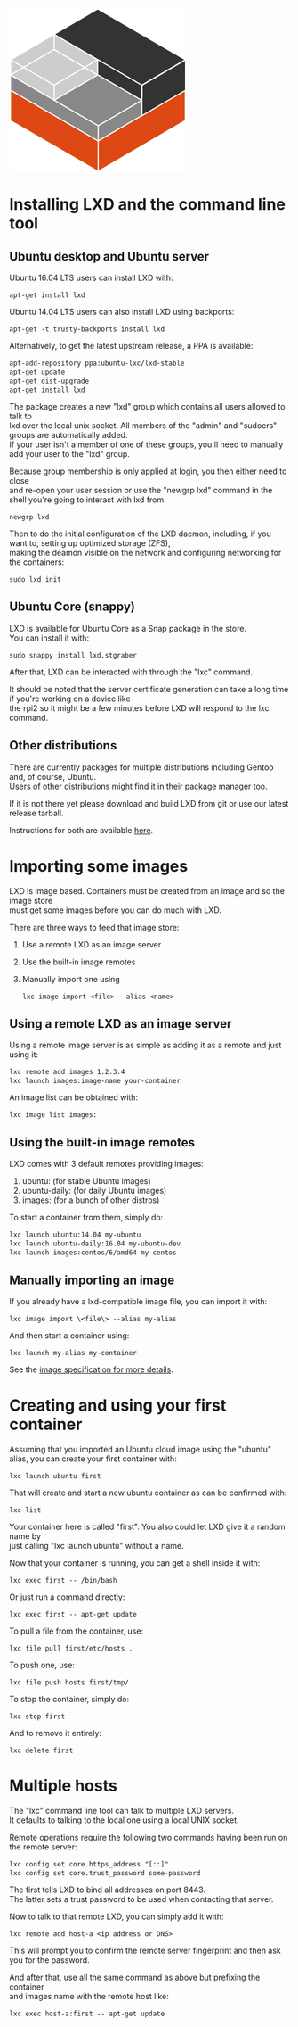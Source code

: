 ![Logo](/static/img/containers.png)

# Installing LXD and the command line tool
## Ubuntu desktop and Ubuntu server
Ubuntu 16.04 LTS users can install LXD with:

    apt-get install lxd

Ubuntu 14.04 LTS users can also install LXD using backports:

    apt-get -t trusty-backports install lxd

Alternatively, to get the latest upstream release, a PPA is available:

    apt-add-repository ppa:ubuntu-lxc/lxd-stable
    apt-get update
    apt-get dist-upgrade
    apt-get install lxd

The package creates a new "lxd" group which contains all users allowed to talk to  
lxd over the local unix socket. All members of the "admin" and "sudoers" groups are automatically added.  
If your user isn't a member of one of these groups, you'll need to manually add your user to the "lxd" group.

Because group membership is only applied at login, you then either need to close  
and re-open your user session or use the "newgrp lxd" command in the shell you're going to interact with lxd from.

    newgrp lxd

Then to do the initial configuration of the LXD daemon, including, if you want to, setting up optimized storage (ZFS),  
making the deamon visible on the network and configuring networking for the containers:

    sudo lxd init

## Ubuntu Core (snappy)
LXD is available for Ubuntu Core as a Snap package in the store.  
You can install it with:

    sudo snappy install lxd.stgraber

After that, LXD can be interacted with through the "lxc" command.

It should be noted that the server certificate generation can take a long time if you're working on a device like  
the rpi2 so it might be a few minutes before LXD will respond to the lxc command.

## Other distributions
There are currently packages for multiple distributions including Gentoo and, of course, Ubuntu.  
Users of other distributions might find it in their package manager too.

If it is not there yet please download and build LXD from git or use our latest release tarball.

Instructions for both are available [here](/lxd/downloads/).

# Importing some images
LXD is image based. Containers must be created from an image and so the image store  
must get some images before you can do much with LXD.

There are three ways to feed that image store:

 1. Use a remote LXD as an image server
 2. Use the built-in image remotes
 3. Manually import one using

        lxc image import <file> --alias <name>

## Using a remote LXD as an image server
Using a remote image server is as simple as adding it as a remote and just using it:

    lxc remote add images 1.2.3.4
    lxc launch images:image-name your-container

An image list can be obtained with:

    lxc image list images:

## Using the built-in image remotes
LXD comes with 3 default remotes providing images:

 1. ubuntu: (for stable Ubuntu images)
 2. ubuntu-daily: (for daily Ubuntu images)
 3. images: (for a bunch of other distros)

To start a container from them, simply do:

    lxc launch ubuntu:14.04 my-ubuntu
    lxc launch ubuntu-daily:16.04 my-ubuntu-dev
    lxc launch images:centos/6/amd64 my-centos

## Manually importing an image
If you already have a lxd-compatible image file, you can import it with:

    lxc image import \<file\> --alias my-alias

And then start a container using:

    lxc launch my-alias my-container

See the [image specification for more details](https://github.com/lxc/lxd/blob/master/doc/image-handling.md).

# Creating and using your first container
Assuming that you imported an Ubuntu cloud image using the "ubuntu" alias, you can create your first container with:

    lxc launch ubuntu first

That will create and start a new ubuntu container as can be confirmed with:

    lxc list

Your container here is called "first". You also could let LXD give it a random name by  
just calling "lxc launch ubuntu" without a name.

Now that your container is running, you can get a shell inside it with:

    lxc exec first -- /bin/bash

Or just run a command directly:

    lxc exec first -- apt-get update

To pull a file from the container, use:

    lxc file pull first/etc/hosts .

To push one, use:

    lxc file push hosts first/tmp/

To stop the container, simply do:

    lxc stop first

And to remove it entirely:

    lxc delete first

# Multiple hosts
The "lxc" command line tool can talk to multiple LXD servers.  
It defaults to talking to the local one using a local UNIX socket.

Remote operations require the following two commands having been run on the remote server:

    lxc config set core.https_address "[::]"
    lxc config set core.trust_password some-password

The first tells LXD to bind all addresses on port 8443.  
The latter sets a trust password to be used when contacting that server.

Now to talk to that remote LXD, you can simply add it with:

    lxc remote add host-a <ip address or DNS>

This will prompt you to confirm the remote server fingerprint and then ask you for the password.

And after that, use all the same command as above but prefixing the container  
and images name with the remote host like:

    lxc exec host-a:first -- apt-get update
